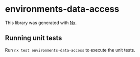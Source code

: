 # environments-data-access

This library was generated with [Nx](https://nx.dev).

## Running unit tests

Run `nx test environments-data-access` to execute the unit tests.
